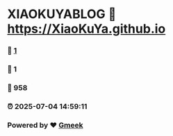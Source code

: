 # XIAOKUYABLOG :link: https://XiaoKuYa.github.io 
### :page_facing_up: [1](https://XiaoKuYa.github.io/tag.html) 
### :speech_balloon: 1 
### :hibiscus: 958 
### :alarm_clock: 2025-07-04 14:59:11 
### Powered by :heart: [Gmeek](https://github.com/Meekdai/Gmeek)
